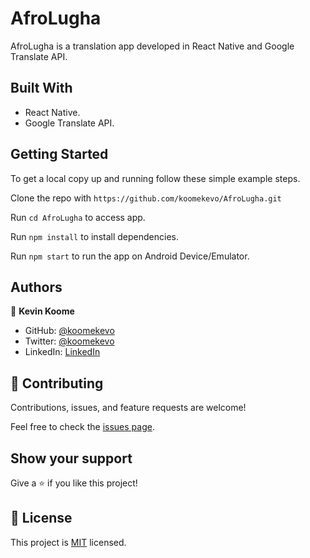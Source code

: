 # AfroLugha

AfroLugha is a translation app developed in React Native and Google Translate API. 

## Built With

- React Native.
- Google Translate API.
 
## Getting Started

To get a local copy up and running follow these simple example steps.

Clone the repo with `https://github.com/koomekevo/AfroLugha.git`

Run `cd AfroLugha` to access app.

Run `npm install` to install dependencies.

Run `npm start` to run the app on Android Device/Emulator.

## Authors

👤 **Kevin Koome**

- GitHub: [@koomekevo](https://github.com/koomekevo)
- Twitter: [@koomekevo](https://twitter.com/koomekevo)
- LinkedIn: [LinkedIn](https://ke.linkedin.com/in/kevin-koome-aab84186)

## 🤝 Contributing

Contributions, issues, and feature requests are welcome!

Feel free to check the [issues page](../../issues/).

## Show your support

Give a ⭐️ if you like this project!

## 📝 License

This project is [MIT](./MIT.md) licensed.
